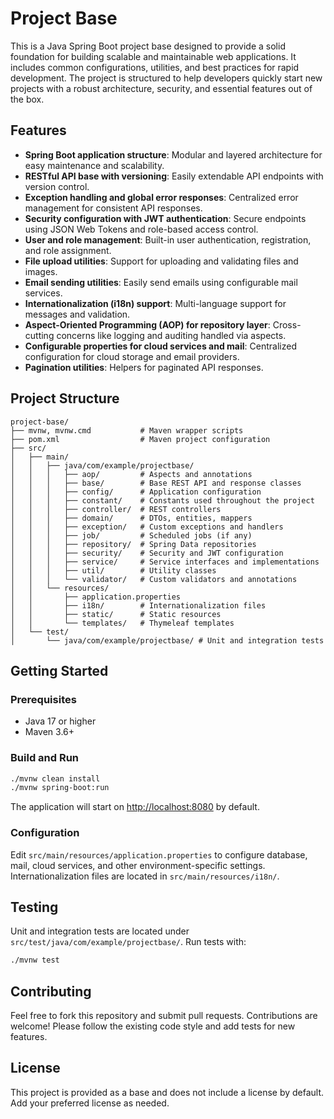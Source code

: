 # Project Base

This is a Java Spring Boot project base designed to provide a solid foundation for building scalable and maintainable web applications. It includes common configurations, utilities, and best practices for rapid development. The project is structured to help developers quickly start new projects with a robust architecture, security, and essential features out of the box.

## Features
- **Spring Boot application structure**: Modular and layered architecture for easy maintenance and scalability.
- **RESTful API base with versioning**: Easily extendable API endpoints with version control.
- **Exception handling and global error responses**: Centralized error management for consistent API responses.
- **Security configuration with JWT authentication**: Secure endpoints using JSON Web Tokens and role-based access control.
- **User and role management**: Built-in user authentication, registration, and role assignment.
- **File upload utilities**: Support for uploading and validating files and images.
- **Email sending utilities**: Easily send emails using configurable mail services.
- **Internationalization (i18n) support**: Multi-language support for messages and validation.
- **Aspect-Oriented Programming (AOP) for repository layer**: Cross-cutting concerns like logging and auditing handled via aspects.
- **Configurable properties for cloud services and mail**: Centralized configuration for cloud storage and email providers.
- **Pagination utilities**: Helpers for paginated API responses.

## Project Structure
```
project-base/
├── mvnw, mvnw.cmd           # Maven wrapper scripts
├── pom.xml                  # Maven project configuration
├── src/
│   ├── main/
│   │   ├── java/com/example/projectbase/
│   │   │   ├── aop/         # Aspects and annotations
│   │   │   ├── base/        # Base REST API and response classes
│   │   │   ├── config/      # Application configuration
│   │   │   ├── constant/    # Constants used throughout the project
│   │   │   ├── controller/  # REST controllers
│   │   │   ├── domain/      # DTOs, entities, mappers
│   │   │   ├── exception/   # Custom exceptions and handlers
│   │   │   ├── job/         # Scheduled jobs (if any)
│   │   │   ├── repository/  # Spring Data repositories
│   │   │   ├── security/    # Security and JWT configuration
│   │   │   ├── service/     # Service interfaces and implementations
│   │   │   ├── util/        # Utility classes
│   │   │   └── validator/   # Custom validators and annotations
│   │   └── resources/
│   │       ├── application.properties
│   │       ├── i18n/        # Internationalization files
│   │       ├── static/      # Static resources
│   │       └── templates/   # Thymeleaf templates
│   └── test/
│       └── java/com/example/projectbase/ # Unit and integration tests
```

## Getting Started

### Prerequisites
- Java 17 or higher
- Maven 3.6+

### Build and Run
```bash
./mvnw clean install
./mvnw spring-boot:run
```

The application will start on [http://localhost:8080](http://localhost:8080) by default.

### Configuration
Edit `src/main/resources/application.properties` to configure database, mail, cloud services, and other environment-specific settings. Internationalization files are located in `src/main/resources/i18n/`.

## Testing
Unit and integration tests are located under `src/test/java/com/example/projectbase/`. Run tests with:
```bash
./mvnw test
```

## Contributing
Feel free to fork this repository and submit pull requests. Contributions are welcome! Please follow the existing code style and add tests for new features.

## License
This project is provided as a base and does not include a license by default. Add your preferred license as needed.

